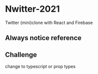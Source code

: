 # Nwitter-2021

Twitter (mini)clone with React and Firebase

## Always notice reference

## Challenge

change to typescript or prop types
